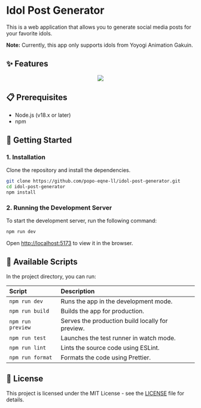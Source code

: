 # Idol Post Generator

This is a web application that allows you to generate social media posts for your favorite idols.

**Note:** Currently, this app only supports idols from Yoyogi Animation Gakuin.

## ✨ Features

<p align="center">
  <a href="https://skillicons.dev">
    <img src="https://skillicons.dev/icons?i=typescript,react,vite,vitest,bootstrap,githubactions,git" />
  </a>
</p>

## 📋 Prerequisites

-   Node.js (v18.x or later)
-   npm

## 🚀 Getting Started

### 1. Installation

Clone the repository and install the dependencies.

```bash
git clone https://github.com/popo-eqne-ll/idol-post-generator.git
cd idol-post-generator
npm install
```

### 2. Running the Development Server

To start the development server, run the following command:

```bash
npm run dev
```

Open [http://localhost:5173](http://localhost:5173) to view it in the browser.

## 📜 Available Scripts

In the project directory, you can run:

| Script    | Description                                            |
| :-------- | :----------------------------------------------------- |
| `npm run dev`     | Runs the app in the development mode.                  |
| `npm run build`   | Builds the app for production.                         |
| `npm run preview` | Serves the production build locally for preview.       |
| `npm run test`    | Launches the test runner in watch mode.                |
| `npm run lint`    | Lints the source code using ESLint.                    |
| `npm run format`  | Formats the code using Prettier.                       |

## 📄 License

This project is licensed under the MIT License - see the [LICENSE](LICENSE) file for details.